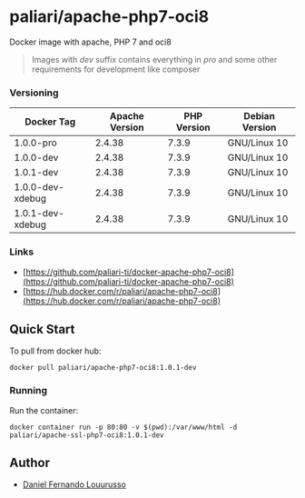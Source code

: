 # paliari/apache-php7-oci8
Docker image with apache, PHP 7 and oci8

> Images with *dev* suffix contains everything in *pro* and some other requirements for development like composer

### Versioning
| Docker Tag        | Apache Version | PHP Version | Debian Version |
|-------------------|----------------|-------------|----------------|
| 1.0.0-pro         | 2.4.38         | 7.3.9       | GNU/Linux 10   |
| 1.0.0-dev         | 2.4.38         | 7.3.9       | GNU/Linux 10   |
| 1.0.1-dev         | 2.4.38         | 7.3.9       | GNU/Linux 10   |
| 1.0.0-dev-xdebug  | 2.4.38         | 7.3.9       | GNU/Linux 10   |
| 1.0.1-dev-xdebug  | 2.4.38         | 7.3.9       | GNU/Linux 10   |

### Links
- [https://github.com/paliari-ti/docker-apache-php7-oci8](https://github.com/paliari-ti/docker-apache-php7-oci8)
- [https://hub.docker.com/r/paliari/apache-php7-oci8](https://hub.docker.com/r/paliari/apache-php7-oci8)

## Quick Start

To pull from docker hub:

```
docker pull paliari/apache-php7-oci8:1.0.1-dev
```

### Running

Run the container:

```
docker container run -p 80:80 -v $(pwd):/var/www/html -d paliari/apache-ssl-php7-oci8:1.0.1-dev
```

Author
-------

-	[Daniel Fernando Louurusso](http://dflourusso.com.br)
